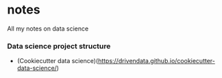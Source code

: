 # notes
All my notes on data science

### Data science project structure
- (Cookiecutter data science)(https://drivendata.github.io/cookiecutter-data-science/)
